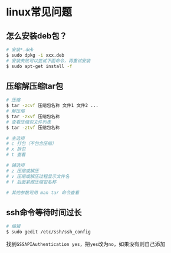 # linux常见问题

## 怎么安装deb包？

```bash
# 安装*.deb
$ sudo dpkg -i xxx.deb
# 安装失败可以尝试下面命令，再重试安装
$ sudo apt-get install -f
```

## 压缩解压缩tar包

```bash
# 压缩
$ tar -zcvf 压缩包名称 文件1 文件2 ...
# 解压缩
$ tar -zxvf 压缩包名称
# 查看压缩包文件列表
$ tar -ztvf 压缩包名称

# 主选项
# c 打包（不包含压缩）
# x 拆包
# t 查看

# 辅选项
# z 压缩或解压
# v 压缩或解压过程显示文件名
# f 后面紧跟压缩包名称

# 其他参数可用 man tar 命令查看
```

## ssh命令等待时间过长

```bash
# 编辑
$ sudo gedit /etc/ssh/ssh_config
```

找到`GSSAPIAuthentication yes`，把`yes`改为`no`，如果没有则自己添加